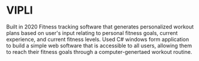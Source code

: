 # VIPLI
Built in 2020
Fitness tracking software that generates personalized workout plans based on user's input relating to personal fitness goals, current experience, and current fitness levels.
Used C# windows form application to build a simple web software that is accessible to all users, allowing them to reach their fitness goals through a computer-genertaed workout routine. 
